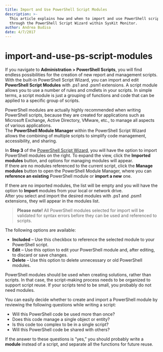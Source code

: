 ```yaml
---
title: Import and Use PowerShell Script Modules
description: >-
  This article explains how and when to import and use PowerShell script modules
  through the PowerShell Script Wizard within SysKit Monitor.
author: Andrea Budisa
date: 4/7/2017
---
```


# import-and-use-ps-script-modules

If you navigate to **Administration &gt; PowerShell Scripts**, you will find endless possibilities for the creation of new report and management scripts.  
With the built-in PowerShell Script Wizard, you can import and edit **PowerShell Script Modules** with .ps1 and .psm1 extensions. A script module allows you to use a number of rules and cmdlets in your scripts. In simple terms, a script module is just a grouping of functions and code that can be applied to a specific group of scripts.

PowerShell modules are actually highly recommended when writing PowerShell scripts, because they are created for applications such as Microsoft Exchange, Active Directory, VMware, etc., to manage all aspects of various applications.  
The **PowerShell Module Manager** within the PowerShell Script Wizard allows the combining of multiple scripts to simplify code management, accessibility, and sharing.

In **Step 3** of the [PowerShell Script Wizard](import-and-use-ps-script-modules.md#internal/how-to/powershell-scripts/powershell-wizard), you will have the option to import PowerShell modules on the right. To expand the view, click the **Imported modules** button, and options for managing modules will appear.  
If there are no modules referenced to the current script, click the **Manage modules** button to open the PowerShell Module Manager, where you can **reference an existing** PowerShell module or **import a new** one.

If there are no imported modules, the list will be empty and you will have the option to **Import** modules from your local or network drive.  
After you select and import the desired modules with .ps1 and .psm1 extensions, they will appear in the modules list.

> **Please note!** All PowerShell modules selected for import will be validated for syntax errors before they can be used and referenced to scripts.

The following options are available:

* **Included** – Use this checkbox to reference the selected module to your PowerShell script.
* **Edit** – Use this option to edit your PowerShell module and, after editing, to discard or save changes.
* **Delete** – Use this option to delete unnecessary or old PowerShell modules.

PowerShell modules should be used when creating solutions, rather than scripts. In that case, the script-making process needs to be organized to support script reuse. If your scripts tend to be small, you probably do not need modules.

You can easily decide whether to create and import a PowerShell module by reviewing the following questions while writing a script:

* Will this PowerShell code be used more than once?
* Does this code manage a single object or entity?
* Is this code too complex to be in a single script?
* Will this PowerShell code be shared with others?

If the answer to these questions is “yes,” you should probably write a **module** instead of a script, and separate all the functions for future reuse.

